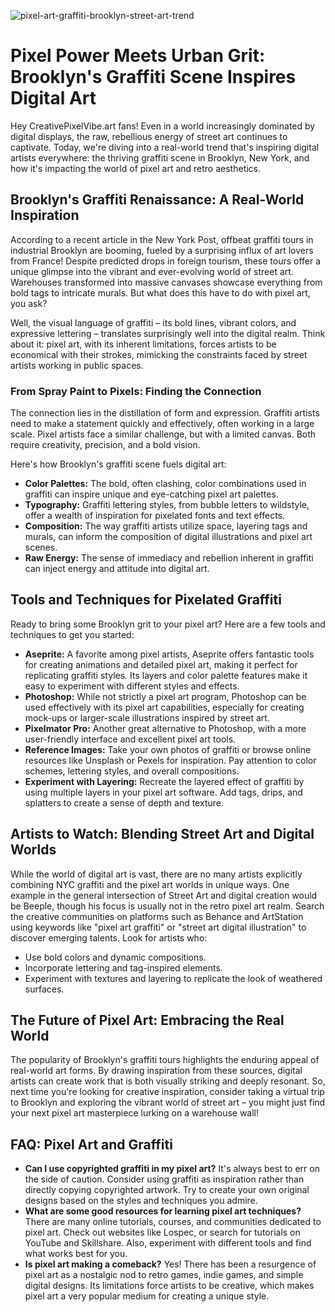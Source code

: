 ![pixel-art-graffiti-brooklyn-street-art-trend](https://images.pexels.com/photos/7231429/pexels-photo-7231429.jpeg?auto=compress&cs=tinysrgb&fit=crop&h=627&w=1200)

# Pixel Power Meets Urban Grit: Brooklyn's Graffiti Scene Inspires Digital Art

Hey CreativePixelVibe.art fans! Even in a world increasingly dominated by digital displays, the raw, rebellious energy of street art continues to captivate. Today, we're diving into a real-world trend that's inspiring digital artists everywhere: the thriving graffiti scene in Brooklyn, New York, and how it's impacting the world of pixel art and retro aesthetics.

## Brooklyn's Graffiti Renaissance: A Real-World Inspiration

According to a recent article in the New York Post, offbeat graffiti tours in industrial Brooklyn are booming, fueled by a surprising influx of art lovers from France! Despite predicted drops in foreign tourism, these tours offer a unique glimpse into the vibrant and ever-evolving world of street art. Warehouses transformed into massive canvases showcase everything from bold tags to intricate murals. But what does this have to do with pixel art, you ask?

Well, the visual language of graffiti – its bold lines, vibrant colors, and expressive lettering – translates surprisingly well into the digital realm. Think about it: pixel art, with its inherent limitations, forces artists to be economical with their strokes, mimicking the constraints faced by street artists working in public spaces. 

### From Spray Paint to Pixels: Finding the Connection

The connection lies in the distillation of form and expression. Graffiti artists need to make a statement quickly and effectively, often working in a large scale. Pixel artists face a similar challenge, but with a limited canvas. Both require creativity, precision, and a bold vision.

Here's how Brooklyn's graffiti scene fuels digital art:

*   **Color Palettes:** The bold, often clashing, color combinations used in graffiti can inspire unique and eye-catching pixel art palettes.
*   **Typography:** Graffiti lettering styles, from bubble letters to wildstyle, offer a wealth of inspiration for pixelated fonts and text effects.
*   **Composition:** The way graffiti artists utilize space, layering tags and murals, can inform the composition of digital illustrations and pixel art scenes.
*   **Raw Energy:** The sense of immediacy and rebellion inherent in graffiti can inject energy and attitude into digital art.

## Tools and Techniques for Pixelated Graffiti

Ready to bring some Brooklyn grit to your pixel art? Here are a few tools and techniques to get you started:

*   **Aseprite:** A favorite among pixel artists, Aseprite offers fantastic tools for creating animations and detailed pixel art, making it perfect for replicating graffiti styles. Its layers and color palette features make it easy to experiment with different styles and effects.
*   **Photoshop:** While not strictly a pixel art program, Photoshop can be used effectively with its pixel art capabilities, especially for creating mock-ups or larger-scale illustrations inspired by street art.
*   **Pixelmator Pro:** Another great alternative to Photoshop, with a more user-friendly interface and excellent pixel art tools.
*   **Reference Images:** Take your own photos of graffiti or browse online resources like Unsplash or Pexels for inspiration. Pay attention to color schemes, lettering styles, and overall compositions.
*   **Experiment with Layering:** Recreate the layered effect of graffiti by using multiple layers in your pixel art software. Add tags, drips, and splatters to create a sense of depth and texture.

## Artists to Watch: Blending Street Art and Digital Worlds

While the world of digital art is vast, there are no many artists explicitly combining NYC graffiti and the pixel art worlds in unique ways. One example in the general intersection of Street Art and digital creation would be Beeple, though his focus is usually not in the retro pixel art realm. Search the creative communities on platforms such as Behance and ArtStation using keywords like "pixel art graffiti" or "street art digital illustration" to discover emerging talents. Look for artists who: 

* Use bold colors and dynamic compositions.
* Incorporate lettering and tag-inspired elements.
* Experiment with textures and layering to replicate the look of weathered surfaces.

## The Future of Pixel Art: Embracing the Real World

The popularity of Brooklyn's graffiti tours highlights the enduring appeal of real-world art forms. By drawing inspiration from these sources, digital artists can create work that is both visually striking and deeply resonant. So, next time you're looking for creative inspiration, consider taking a virtual trip to Brooklyn and exploring the vibrant world of street art – you might just find your next pixel art masterpiece lurking on a warehouse wall!

## FAQ: Pixel Art and Graffiti

*   **Can I use copyrighted graffiti in my pixel art?** It's always best to err on the side of caution. Consider using graffiti as inspiration rather than directly copying copyrighted artwork. Try to create your own original designs based on the styles and techniques you admire.
*   **What are some good resources for learning pixel art techniques?** There are many online tutorials, courses, and communities dedicated to pixel art. Check out websites like Lospec, or search for tutorials on YouTube and Skillshare. Also, experiment with different tools and find what works best for you.
* **Is pixel art making a comeback?** Yes! There has been a resurgence of pixel art as a nostalgic nod to retro games, indie games, and simple digital designs. Its limitations force artists to be creative, which makes pixel art a very popular medium for creating a unique style.



